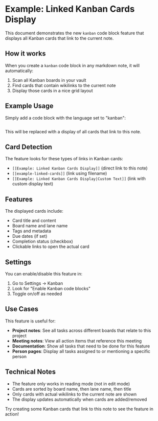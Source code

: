 # Example: Linked Kanban Cards Display

This document demonstrates the new `kanban` code block feature that displays all Kanban cards that link to the current note.

## How it works

When you create a `kanban` code block in any markdown note, it will automatically:

1. Scan all Kanban boards in your vault
2. Find cards that contain wikilinks to the current note
3. Display those cards in a nice grid layout

## Example Usage

Simply add a code block with the language set to "kanban":

```kanban

```

This will be replaced with a display of all cards that link to this note.

## Card Detection

The feature looks for these types of links in Kanban cards:

- `[[Example: Linked Kanban Cards Display]]` (direct link to this note)
- `[[example-linked-cards]]` (link using filename)
- `[[Example: Linked Kanban Cards Display|Custom Text]]` (link with custom display text)

## Features

The displayed cards include:

- Card title and content
- Board name and lane name
- Tags and metadata
- Due dates (if set)
- Completion status (checkbox)
- Clickable links to open the actual card

## Settings

You can enable/disable this feature in:

1. Go to Settings → Kanban
2. Look for "Enable Kanban code blocks"
3. Toggle on/off as needed

## Use Cases

This feature is useful for:

- **Project notes**: See all tasks across different boards that relate to this project
- **Meeting notes**: View all action items that reference this meeting
- **Documentation**: Show all tasks that need to be done for this feature
- **Person pages**: Display all tasks assigned to or mentioning a specific person

## Technical Notes

- The feature only works in reading mode (not in edit mode)
- Cards are sorted by board name, then lane name, then title
- Only cards with actual wikilinks to the current note are shown
- The display updates automatically when cards are added/removed

Try creating some Kanban cards that link to this note to see the feature in action!
